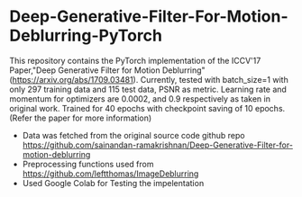 # Deep-Generative-Filter-For-Motion-Deblurring-PyTorch
This repository contains the PyTorch implementation of the ICCV'17 Paper,"Deep Generative Filter for Motion Deblurring" (https://arxiv.org/abs/1709.03481). Currently, tested with batch_size=1 with only 297 training data and 115 test data, PSNR as metric. Learning rate and momentum for optimizers are 0.0002, and 0.9 respectively as taken in original work. Trained for 40 epochs with checkpoint saving of 10 epochs. (Refer the paper for more information)

- Data was fetched from the original source code github repo https://github.com/sainandan-ramakrishnan/Deep-Generative-Filter-for-motion-deblurring 
- Preprocessing functions used from https://github.com/leftthomas/ImageDeblurring
- Used Google Colab for Testing the impelentation
